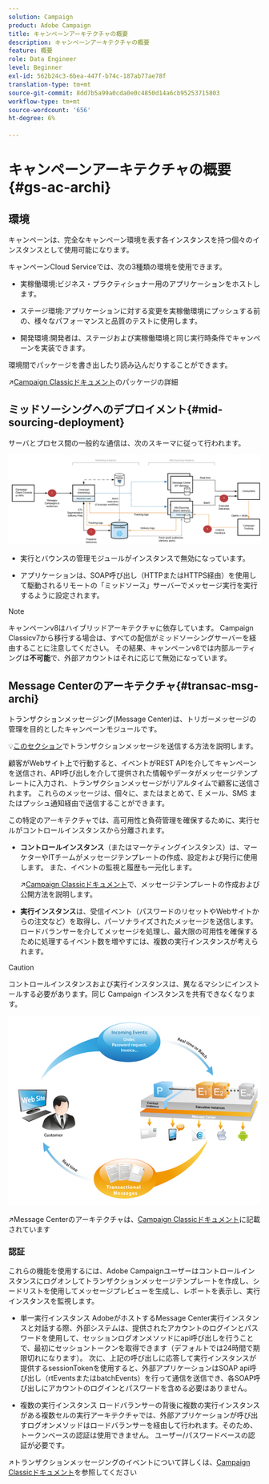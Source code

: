```yaml
---
solution: Campaign
product: Adobe Campaign
title: キャンペーンアーキテクチャの概要
description: キャンペーンアーキテクチャの概要
feature: 概要
role: Data Engineer
level: Beginner
exl-id: 562b24c3-6bea-447f-b74c-187ab77ae78f
translation-type: tm+mt
source-git-commit: 8dd7b5a99a0cda0e0c4850d14a6cb95253715803
workflow-type: tm+mt
source-wordcount: '656'
ht-degree: 6%

---
```


# キャンペーンアーキテクチャの概要{#gs-ac-archi}

## 環境

キャンペーンは、完全なキャンペーン環境を表す各インスタンスを持つ個々のインスタンスとして使用可能になります。

キャンペーンCloud Serviceでは、次の3種類の環境を使用できます。

* 実稼働環境:ビジネス・プラクティショナー用のアプリケーションをホストします。

* ステージ環境:アプリケーションに対する変更を実稼働環境にプッシュする前の、様々なパフォーマンスと品質のテストに使用します。

* 開発環境:開発者は、ステージおよび実稼働環境と同じ実行時条件でキャンペーンを実装できます。

環境間でパッケージを書き出したり読み込んだりすることができます。

:arrow_upper_right:[Campaign Classicドキュメント](https://experienceleague.adobe.com/docs/campaign-classic/using/getting-started/administration-basics/working-with-data-packages.html?lang=en#about-data-packages)のパッケージの詳細

## ミッドソーシングへのデプロイメント{#mid-sourcing-deployment}

サーバとプロセス間の一般的な通信は、次のスキーマに従って行われます。

![](assets/architecture.png)

* 実行とバウンスの管理モジュールがインスタンスで無効になっています。

* アプリケーションは、SOAP呼び出し（HTTPまたはHTTPS経由）を使用して駆動されるリモートの「ミッドソース」サーバーでメッセージ実行を実行するように設定されます。

>[!NOTE]
>
> キャンペーンv8はハイブリッドアーキテクチャに依存しています。 Campaign Classicv7から移行する場合は、すべての配信がミッドソーシングサーバーを経由することに注意してください。
> その結果、キャンペーンv8では内部ルーティングは&#x200B;**不可能**&#x200B;で、外部アカウントはそれに応じて無効になっています。


## Message Centerのアーキテクチャ{#transac-msg-archi}

トランザクションメッセージング(Message Center)は、トリガーメッセージの管理を目的としたキャンペーンモジュールです。

:bulb:[このセクション](../send/transactional.md)でトランザクションメッセージを送信する方法を説明します。

顧客がWebサイト上で行動すると、イベントがREST APIを介してキャンペーンを送信され、API呼び出しを介して提供された情報やデータがメッセージテンプレートに入力され、トランザクションメッセージがリアルタイムで顧客に送信されます。 これらのメッセージは、個々に、またはまとめて、E メール、SMS またはプッシュ通知経由で送信することができます。

この特定のアーキテクチャでは、高可用性と負荷管理を確保するために、実行セルがコントロールインスタンスから分離されます。

* **コントロールインスタンス**（またはマーケティングインスタンス）は、マーケターやITチームがメッセージテンプレートの作成、設定および発行に使用します。 また、イベントの監視と履歴も一元化します。

   :arrow_upper_right:[Campaign Classicドキュメント](https://experienceleague.adobe.com/docs/campaign-classic/using/transactional-messaging/message-templates/introduction.html?lang=en#transactional-messaging)で、メッセージテンプレートの作成および公開方法を説明します。

* **実行インスタンス**&#x200B;は、受信イベント（パスワードのリセットやWebサイトからの注文など）を取得し、パーソナライズされたメッセージを送信します。 ロードバランサーを介してメッセージを処理し、最大限の可用性を確保するために処理するイベント数を増やすには、複数の実行インスタンスが考えられます。

>[!CAUTION]
>
>コントロールインスタンスおよび実行インスタンスは、異なるマシンにインストールする必要があります。同じ Campaign インスタンスを共有できなくなります。

![](assets/messagecenter_diagram.png)

:arrow_upper_right:Message Centerのアーキテクチャは、[Campaign Classicドキュメント](https://experienceleague.adobe.com/docs/campaign-classic/using/transactional-messaging/introduction/transactional-messaging-architecture.html?lang=en#transactional-messaging)に記載されています


### 認証

これらの機能を使用するには、Adobe Campaignユーザーはコントロールインスタンスにログオンしてトランザクションメッセージテンプレートを作成し、シードリストを使用してメッセージプレビューを生成し、レポートを表示し、実行インスタンスを監視します。

* 単一実行インスタンス
AdobeがホストするMessage Center実行インスタンスと対話する際、外部システムは、提供されたアカウントのログインとパスワードを使用して、セッションログオンメソッドにapi呼び出しを行うことで、最初にセッショントークンを取得できます（デフォルトでは24時間で期限切れになります）。
次に、上記の呼び出しに応答して実行インスタンスが提供するsessionTokenを使用すると、外部アプリケーションはSOAP api呼び出し（rtEventsまたはbatchEvents）を行って通信を送信でき、各SOAP呼び出しにアカウントのログインとパスワードを含める必要はありません。

* 複数の実行インスタンス
ロードバランサーの背後に複数の実行インスタンスがある複数セルの実行アーキテクチャでは、外部アプリケーションが呼び出すログオンメソッドはロードバランサーを経由して行われます。そのため、トークンベースの認証は使用できません。 ユーザー/パスワードベースの認証が必要です。

:arrow_upper_right:トランザクションメッセージングのイベントについて詳しくは、[Campaign Classicドキュメント](https://experienceleague.corp.adobe.com/docs/campaign-classic/using/transactional-messaging/introduction/event-description.html?lang=en#about-transactional-messaging-datamodel)を参照してください